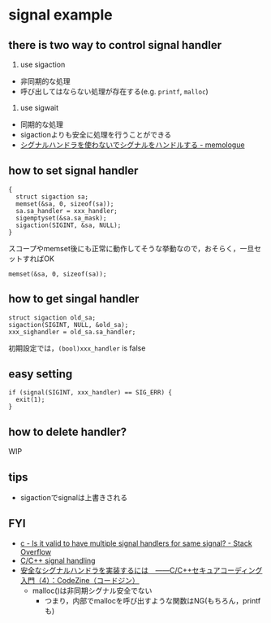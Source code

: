 # signal example

## there is two way to control signal handler
1. use sigaction
  * 非同期的な処理
  * 呼び出してはならない処理が存在する(e.g. `printf`, `malloc`)
1. use sigwait
  * 同期的な処理
  * sigactionよりも安全に処理を行うことができる
  * [シグナルハンドラを使わないでシグナルをハンドルする \- memologue]( http://d.hatena.ne.jp/yupo5656/20060114/p1 )

## how to set signal handler
```
{
  struct sigaction sa;
  memset(&sa, 0, sizeof(sa));
  sa.sa_handler = xxx_handler;
  sigemptyset(&sa.sa_mask);
  sigaction(SIGINT, &sa, NULL);
}
```

スコープやmemset後にも正常に動作してそうな挙動なので，おそらく，一旦セットすればOK
```
memset(&sa, 0, sizeof(sa));
```

## how to get singal handler
```
struct sigaction old_sa;
sigaction(SIGINT, NULL, &old_sa);
xxx_sighandler = old_sa.sa_handler;
```

初期設定では，`(bool)xxx_handler` is false

## easy setting
```
if (signal(SIGINT, xxx_handler) == SIG_ERR) {
  exit(1);
}
```

## how to delete handler?
WIP

## tips
* sigactionでsignalは上書きされる

## FYI
* [c \- Is it valid to have multiple signal handlers for same signal? \- Stack Overflow]( https://stackoverflow.com/questions/17102919/is-it-valid-to-have-multiple-signal-handlers-for-same-signal )
* [C/C\+\+ signal handling]( http://www.yolinux.com/TUTORIALS/C++Signals.html )
* [安全なシグナルハンドラを実装するには　――C/C\+\+セキュアコーディング入門（4）：CodeZine（コードジン）]( https://codezine.jp/article/detail/4700 )
  * malloc()は非同期シグナル安全でない
    * つまり，内部でmallocを呼び出すような関数はNG(もちろん，printfも)
